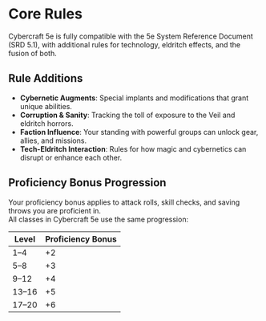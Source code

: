 # Core Rules

Cybercraft 5e is fully compatible with the 5e System Reference Document (SRD 5.1), with additional rules for technology, eldritch effects, and the fusion of both.

## Rule Additions
- **Cybernetic Augments**: Special implants and modifications that grant unique abilities.
- **Corruption & Sanity**: Tracking the toll of exposure to the Veil and eldritch horrors.
- **Faction Influence**: Your standing with powerful groups can unlock gear, allies, and missions.
- **Tech-Eldritch Interaction**: Rules for how magic and cybernetics can disrupt or enhance each other.

## Proficiency Bonus Progression

Your proficiency bonus applies to attack rolls, skill checks, and saving throws you are proficient in.  
All classes in Cybercraft 5e use the same progression:

| Level | Proficiency Bonus |
|-------|-------------------|
| 1–4   | +2 |
| 5–8   | +3 |
| 9–12  | +4 |
| 13–16 | +5 |
| 17–20 | +6 |
